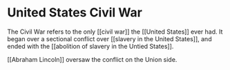 # United States Civil War

The Civil War refers to the only [[civil war]] the [[United States]] ever had. It began over a sectional conflict over [[slavery in the United States]], and ended with the [[abolition of slavery in the Untied States]].

[[Abraham Lincoln]] oversaw the conflict on the Union side.
